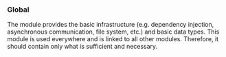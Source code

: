 ### Global 

The module provides the basic infrastructure (e.g. dependency injection, asynchronous communication, file system, etc.) and basic data types. This module is used everywhere and is linked to all other modules. Therefore, it should contain only what is sufficient and necessary.